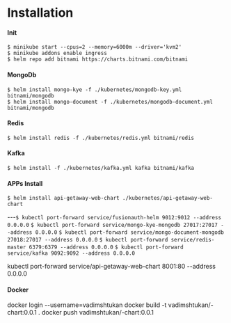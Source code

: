 # Installation

#### Init
`$ minikube start --cpus=2 --memory=6000m --driver='kvm2'`  
`$ minikube addons enable ingress`  
`$ helm repo add bitnami https://charts.bitnami.com/bitnami`
 
#### MongoDb
`$ helm install mongo-kye -f ./kubernetes/mongodb-key.yml bitnami/mongodb`  
`$ helm install mongo-document -f ./kubernetes/mongodb-document.yml bitnami/mongodb`  

#### Redis
`$ helm install redis -f ./kubernetes/redis.yml bitnami/redis` 

#### Kafka
`$ helm install -f ./kubernetes/kafka.yml kafka bitnami/kafka`

#### APPs Install
`$ helm install api-getaway-web-chart ./kubernetes/api-getaway-web-chart`  

---`$ kubectl port-forward service/fusionauth-helm 9012:9012 --address 0.0.0.0`
`$ kubectl port-forward service/mongo-kye-mongodb 27017:27017 --address 0.0.0.0`
`$ kubectl port-forward service/mongo-document-mongodb 27018:27017 --address 0.0.0.0`
`$ kubectl port-forward service/redis-master 6379:6379 --address 0.0.0.0`
`$ kubectl port-forward service/kafka 9092:9092 --address 0.0.0.0`

kubectl port-forward service/api-getaway-web-chart 8001:80 --address 0.0.0.0

#### Docker
docker login --username=vadimshtukan
docker build -t vadimshtukan/-chart:0.0.1 .
docker push vadimshtukan/-chart:0.0.1